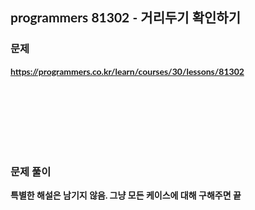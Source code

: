 <span style="font-family:Lato,PingFang SC,Microsoft YaHei,sans-serif">

## programmers 81302 - 거리두기 확인하기 


### 문제 
<b>https://programmers.co.kr/learn/courses/30/lessons/81302</b>


<br/><br/><br/><br/><br/><br/>


### 문제 풀이<b>

특별한 해설은 남기지 않음. 그냥 모든 케이스에 대해 구해주면 끝


</span>
